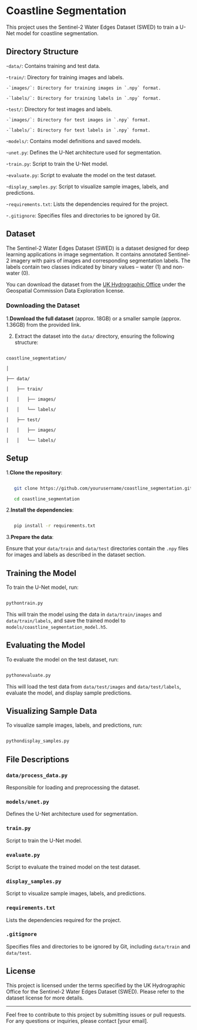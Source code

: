 # Coastline Segmentation

This project uses the Sentinel-2 Water Edges Dataset (SWED) to train a U-Net model for coastline segmentation.

## Directory Structure

-`data/`: Contains training and test data.

  -`train/`: Directory for training images and labels.

    -`images/`: Directory for training images in `.npy` format.

    -`labels/`: Directory for training labels in `.npy` format.

  -`test/`: Directory for test images and labels.

    -`images/`: Directory for test images in `.npy` format.

    -`labels/`: Directory for test labels in `.npy` format.

-`models/`: Contains model definitions and saved models.

  -`unet.py`: Defines the U-Net architecture used for segmentation.

-`train.py`: Script to train the U-Net model.

-`evaluate.py`: Script to evaluate the model on the test dataset.

-`display_samples.py`: Script to visualize sample images, labels, and predictions.

-`requirements.txt`: Lists the dependencies required for the project.

-`.gitignore`: Specifies files and directories to be ignored by Git.

## Dataset

The Sentinel-2 Water Edges Dataset (SWED) is a dataset designed for deep learning applications in image segmentation. It contains annotated Sentinel-2 imagery with pairs of images and corresponding segmentation labels. The labels contain two classes indicated by binary values – water (1) and non-water (0).

You can download the dataset from the [UK Hydrographic Office](https://openmldata.ukho.gov.uk/) under the Geospatial Commission Data Exploration license.

### Downloading the Dataset

1.**Download the full dataset** (approx. 18GB) or a smaller sample (approx. 1.36GB) from the provided link.

2. Extract the dataset into the `data/` directory, ensuring the following structure:

```

coastline_segmentation/

│

├── data/

│   ├── train/

│   │   ├── images/

│   │   └── labels/

│   ├── test/

│   │   ├── images/

│   │   └── labels/

```

## Setup

1.**Clone the repository**:

```sh

   git clone https://github.com/yourusername/coastline_segmentation.git

   cd coastline_segmentation

```

2.**Install the dependencies**:

```sh

   pip install -r requirements.txt

```

3.**Prepare the data**:

   Ensure that your `data/train` and `data/test` directories contain the `.npy` files for images and labels as described in the dataset section.

## Training the Model

To train the U-Net model, run:

```sh

pythontrain.py

```

This will train the model using the data in `data/train/images` and `data/train/labels`, and save the trained model to `models/coastline_segmentation_model.h5`.

## Evaluating the Model

To evaluate the model on the test dataset, run:

```sh

pythonevaluate.py

```

This will load the test data from `data/test/images` and `data/test/labels`, evaluate the model, and display sample predictions.

## Visualizing Sample Data

To visualize sample images, labels, and predictions, run:

```sh

pythondisplay_samples.py

```

## File Descriptions

### `data/process_data.py`

Responsible for loading and preprocessing the dataset.

### `models/unet.py`

Defines the U-Net architecture used for segmentation.

### `train.py`

Script to train the U-Net model.

### `evaluate.py`

Script to evaluate the trained model on the test dataset.

### `display_samples.py`

Script to visualize sample images, labels, and predictions.

### `requirements.txt`

Lists the dependencies required for the project.

### `.gitignore`

Specifies files and directories to be ignored by Git, including `data/train` and `data/test`.

## License

This project is licensed under the terms specified by the UK Hydrographic Office for the Sentinel-2 Water Edges Dataset (SWED). Please refer to the dataset license for more details.

---

Feel free to contribute to this project by submitting issues or pull requests. For any questions or inquiries, please contact [your email].

